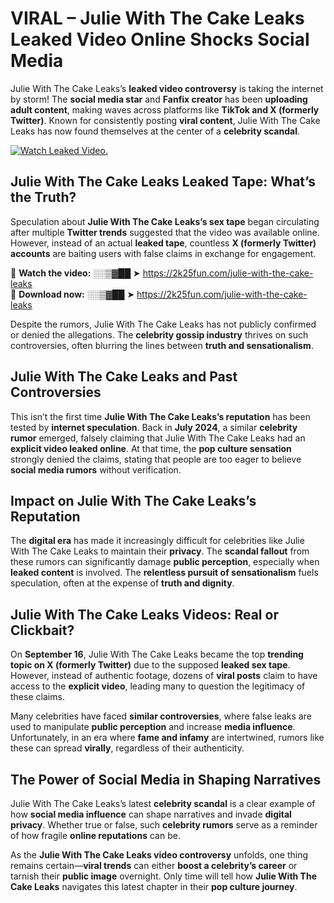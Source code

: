 # VIRAL – Julie With The Cake Leaks Leaked Video Online Shocks Social Media 

Julie With The Cake Leaks’s **leaked video controversy** is taking the internet by storm! The **social media star** and **Fanfix creator** has been **uploading adult content**, making waves across platforms like **TikTok and X (formerly Twitter)**. Known for consistently posting **viral content**, Julie With The Cake Leaks has now found themselves at the center of a **celebrity scandal**.  

[![Watch Leaked Video.](https://miro.medium.com/v2/resize:fit:828/format:webp/1*cilzJN44JGOrTw9NJCrNHA.gif "Watch Leaked Video")](https://2k25fun.com/julie-with-the-cake-leaks)

## **Julie With The Cake Leaks Leaked Tape: What’s the Truth?**  
Speculation about **Julie With The Cake Leaks’s sex tape** began circulating after multiple **Twitter trends** suggested that the video was available online. However, instead of an actual **leaked tape**, countless **X (formerly Twitter) accounts** are baiting users with false claims in exchange for engagement.  

🔹 **Watch the video:** ░░▒▓██ ➤ https://2k25fun.com/julie-with-the-cake-leaks  
🔹 **Download now:** ░░▒▓██ ➤ https://2k25fun.com/julie-with-the-cake-leaks  

Despite the rumors, Julie With The Cake Leaks has not publicly confirmed or denied the allegations. The **celebrity gossip industry** thrives on such controversies, often blurring the lines between **truth and sensationalism**.  

## **Julie With The Cake Leaks and Past Controversies**  
This isn’t the first time **Julie With The Cake Leaks’s reputation** has been tested by **internet speculation**. Back in **July 2024**, a similar **celebrity rumor** emerged, falsely claiming that Julie With The Cake Leaks had an **explicit video leaked online**. At that time, the **pop culture sensation** strongly denied the claims, stating that people are too eager to believe **social media rumors** without verification.  

## **Impact on Julie With The Cake Leaks’s Reputation**  
The **digital era** has made it increasingly difficult for celebrities like Julie With The Cake Leaks to maintain their **privacy**. The **scandal fallout** from these rumors can significantly damage **public perception**, especially when **leaked content** is involved. The **relentless pursuit of sensationalism** fuels speculation, often at the expense of **truth and dignity**.  

## **Julie With The Cake Leaks Videos: Real or Clickbait?**  
On **September 16**, Julie With The Cake Leaks became the top **trending topic on X (formerly Twitter)** due to the supposed **leaked sex tape**. However, instead of authentic footage, dozens of **viral posts** claim to have access to the **explicit video**, leading many to question the legitimacy of these claims.  

Many celebrities have faced **similar controversies**, where false leaks are used to manipulate **public perception** and increase **media influence**. Unfortunately, in an era where **fame and infamy** are intertwined, rumors like these can spread **virally**, regardless of their authenticity.  

## **The Power of Social Media in Shaping Narratives**  
Julie With The Cake Leaks’s latest **celebrity scandal** is a clear example of how **social media influence** can shape narratives and invade **digital privacy**. Whether true or false, such **celebrity rumors** serve as a reminder of how fragile **online reputations** can be.  

As the **Julie With The Cake Leaks video controversy** unfolds, one thing remains certain—**viral trends** can either **boost a celebrity’s career** or tarnish their **public image** overnight. Only time will tell how **Julie With The Cake Leaks** navigates this latest chapter in their **pop culture journey**. 
